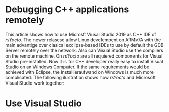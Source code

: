 #  Debugging C++ applications remotely
This article shows how to use Microsft Viusal Studio 2019 as C++ IDE of *rsYocto*. 
The newer relasese allow Linux develempent on ARMv7A with the main advantige over clasical exclipse-based IDEs to 
use by default the GDB Server remotely over the network. Also can Visual Studio use the compilers on the remote machine. 
On *rsYocto* are all requiered components for Visual Studio pre-installed. Now it is for C++ developer really easy to install Visual Studio on an Windows Computer. If the same requirements would be achieved with Eclipse, the Installieraufwand on Windows is much more complicated.
The following ilustration shows how *rsYocto* and Microsoft Visual Studio work together:


# Use Visual Studio 
